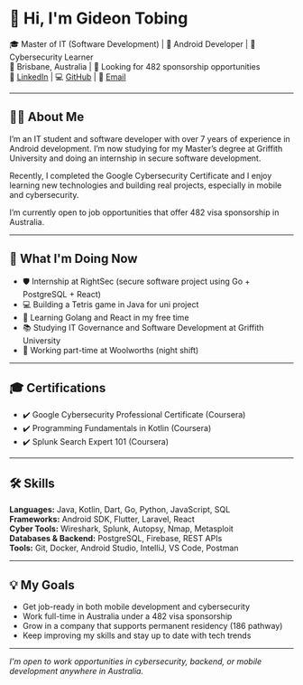 # 👋 Hi, I'm Gideon Tobing

🎓 Master of IT (Software Development) | 📱 Android Developer | 🔐 Cybersecurity Learner  
📍 Brisbane, Australia | 💼 Looking for 482 sponsorship opportunities  
🔗 [LinkedIn](https://www.linkedin.com/in/gideon-tobing/) | 💻 [GitHub](https://github.com/gideonseven) | 📧 [Email](gideon.tobing@gmail.com)

---

## 🙋‍♂️ About Me

I’m an IT student and software developer with over 7 years of experience in Android development. I’m now studying for my Master’s degree at Griffith University and doing an internship in secure software development.  

Recently, I completed the Google Cybersecurity Certificate and  I enjoy learning new technologies and building real projects, especially in mobile and cybersecurity. 

I’m currently open to job opportunities that offer 482 visa sponsorship in Australia.

---

## 🧠 What I'm Doing Now

- 🛡️ Internship at RightSec (secure software project using Go + PostgreSQL + React)  
- 💻 Building a Tetris game in Java for uni project  
- 📘 Learning Golang and React in my free time  
- 📚 Studying IT Governance and Software Development at Griffith University  
- 🛒 Working part-time at Woolworths (night shift)

---

## 🎓 Certifications

- ✔️ Google Cybersecurity Professional Certificate (Coursera)
- ✔️ Programming Fundamentals in Kotlin (Coursera)
- ✔️ Splunk Search Expert 101 (Coursera)

---

## 🛠 Skills

**Languages:** Java, Kotlin, Dart, Go, Python, JavaScript, SQL  
**Frameworks:** Android SDK, Flutter, Laravel, React  
**Cyber Tools:** Wireshark, Splunk, Autopsy, Nmap, Metasploit  
**Databases & Backend:** PostgreSQL, Firebase, REST APIs  
**Tools:** Git, Docker, Android Studio, IntelliJ, VS Code, Postman  

---

## 💡 My Goals

- Get job-ready in both mobile development and cybersecurity  
- Work full-time in Australia under a 482 visa sponsorship  
- Grow in a company that supports permanent residency (186 pathway)  
- Keep improving my skills and stay up to date with tech trends  

---

_I'm open to work opportunities in cybersecurity, backend, or mobile development anywhere in Australia._
